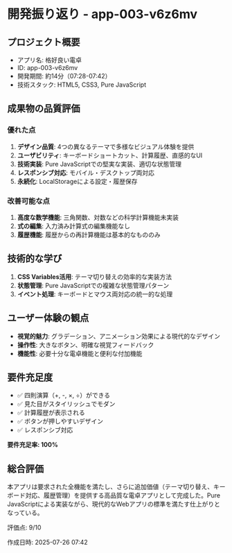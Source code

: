 # 開発振り返り - app-003-v6z6mv

## プロジェクト概要
- アプリ名: 格好良い電卓
- ID: app-003-v6z6mv
- 開発期間: 約14分（07:28-07:42）
- 技術スタック: HTML5, CSS3, Pure JavaScript

## 成果物の品質評価
### 優れた点
1. **デザイン品質**: 4つの異なるテーマで多様なビジュアル体験を提供
2. **ユーザビリティ**: キーボードショートカット、計算履歴、直感的なUI
3. **技術実装**: Pure JavaScriptでの堅実な実装、適切な状態管理
4. **レスポンシブ対応**: モバイル・デスクトップ両対応
5. **永続化**: LocalStorageによる設定・履歴保存

### 改善可能な点
1. **高度な数学機能**: 三角関数、対数などの科学計算機能未実装
2. **式の編集**: 入力済み計算式の編集機能なし
3. **履歴機能**: 履歴からの再計算機能は基本的なもののみ

## 技術的な学び
1. **CSS Variables活用**: テーマ切り替えの効率的な実装方法
2. **状態管理**: Pure JavaScriptでの複雑な状態管理パターン
3. **イベント処理**: キーボードとマウス両対応の統一的な処理

## ユーザー体験の観点
- **視覚的魅力**: グラデーション、アニメーション効果による現代的なデザイン
- **操作性**: 大きなボタン、明確な視覚フィードバック
- **機能性**: 必要十分な電卓機能と便利な付加機能

## 要件充足度
- ✅ 四則演算（+, -, ×, ÷）ができる
- ✅ 見た目がスタイリッシュでモダン
- ✅ 計算履歴が表示される
- ✅ ボタンが押しやすいデザイン
- ✅ レスポンシブ対応

**要件充足率: 100%**

## 総合評価
本アプリは要求された全機能を満たし、さらに追加価値（テーマ切り替え、キーボード対応、履歴管理）を提供する高品質な電卓アプリとして完成した。Pure JavaScriptによる実装ながら、現代的なWebアプリの標準を満たす仕上がりとなっている。

評価点: 9/10

作成日時: 2025-07-26 07:42